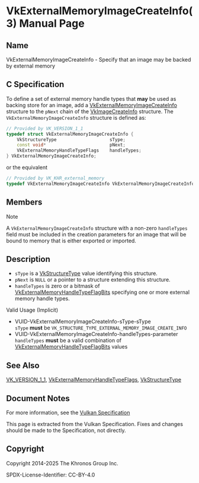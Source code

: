 # VkExternalMemoryImageCreateInfo(3) Manual Page

## Name

VkExternalMemoryImageCreateInfo - Specify that an image may be backed by external memory



## [](#_c_specification)C Specification

To define a set of external memory handle types that **may** be used as backing store for an image, add a [VkExternalMemoryImageCreateInfo](https://registry.khronos.org/vulkan/specs/latest/man/html/VkExternalMemoryImageCreateInfo.html) structure to the `pNext` chain of the [VkImageCreateInfo](https://registry.khronos.org/vulkan/specs/latest/man/html/VkImageCreateInfo.html) structure. The `VkExternalMemoryImageCreateInfo` structure is defined as:

```c++
// Provided by VK_VERSION_1_1
typedef struct VkExternalMemoryImageCreateInfo {
    VkStructureType                    sType;
    const void*                        pNext;
    VkExternalMemoryHandleTypeFlags    handleTypes;
} VkExternalMemoryImageCreateInfo;
```

or the equivalent

```c++
// Provided by VK_KHR_external_memory
typedef VkExternalMemoryImageCreateInfo VkExternalMemoryImageCreateInfoKHR;
```

## [](#_members)Members

Note

A `VkExternalMemoryImageCreateInfo` structure with a non-zero `handleTypes` field must be included in the creation parameters for an image that will be bound to memory that is either exported or imported.

## [](#_description)Description

- `sType` is a [VkStructureType](https://registry.khronos.org/vulkan/specs/latest/man/html/VkStructureType.html) value identifying this structure.
- `pNext` is `NULL` or a pointer to a structure extending this structure.
- `handleTypes` is zero or a bitmask of [VkExternalMemoryHandleTypeFlagBits](https://registry.khronos.org/vulkan/specs/latest/man/html/VkExternalMemoryHandleTypeFlagBits.html) specifying one or more external memory handle types.

Valid Usage (Implicit)

- [](#VUID-VkExternalMemoryImageCreateInfo-sType-sType)VUID-VkExternalMemoryImageCreateInfo-sType-sType  
  `sType` **must** be `VK_STRUCTURE_TYPE_EXTERNAL_MEMORY_IMAGE_CREATE_INFO`
- [](#VUID-VkExternalMemoryImageCreateInfo-handleTypes-parameter)VUID-VkExternalMemoryImageCreateInfo-handleTypes-parameter  
  `handleTypes` **must** be a valid combination of [VkExternalMemoryHandleTypeFlagBits](https://registry.khronos.org/vulkan/specs/latest/man/html/VkExternalMemoryHandleTypeFlagBits.html) values

## [](#_see_also)See Also

[VK\_VERSION\_1\_1](https://registry.khronos.org/vulkan/specs/latest/man/html/VK_VERSION_1_1.html), [VkExternalMemoryHandleTypeFlags](https://registry.khronos.org/vulkan/specs/latest/man/html/VkExternalMemoryHandleTypeFlags.html), [VkStructureType](https://registry.khronos.org/vulkan/specs/latest/man/html/VkStructureType.html)

## [](#_document_notes)Document Notes

For more information, see the [Vulkan Specification](https://registry.khronos.org/vulkan/specs/latest/html/vkspec.html#VkExternalMemoryImageCreateInfo)

This page is extracted from the Vulkan Specification. Fixes and changes should be made to the Specification, not directly.

## [](#_copyright)Copyright

Copyright 2014-2025 The Khronos Group Inc.

SPDX-License-Identifier: CC-BY-4.0